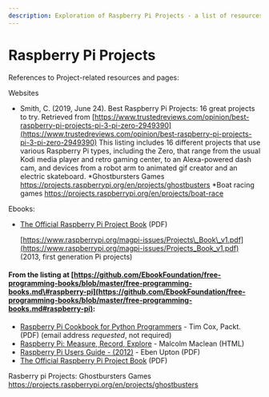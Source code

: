```yaml
---
description: Exploration of Raspberry Pi Projects - a list of resources
---
```


# Raspberry Pi Projects

References to Project-related resources and pages:

Websites

* Smith, C. \(2019, June 24\). Best Raspberry Pi Projects: 16 great projects to try. Retrieved from [https://www.trustedreviews.com/opinion/best-raspberry-pi-projects-pi-3-pi-zero-2949390](https://www.trustedreviews.com/opinion/best-raspberry-pi-projects-pi-3-pi-zero-2949390) This listing includes 16 different projects that use various Raspberry Pi types, including the Zero, that range from the usual Kodi media player and retro gaming center, to an Alexa-powered dash cam, and devices from a robot arm to animated gif creator and an electric skateboard.
*Ghostbursters Games  https://projects.raspberrypi.org/en/projects/ghostbusters
*Boat racing games https://projects.raspberrypi.org/en/projects/boat-race

Ebooks:

* [The Official Raspberry Pi Project Book](https://www.raspberrypi.org/magpi-issues/Projects_Book_v1.pdf) \(PDF\)

   [https://www.raspberrypi.org/magpi-issues/Projects\_Book\_v1.pdf](https://www.raspberrypi.org/magpi-issues/Projects_Book_v1.pdf) \(2013, first generation Pi projects\)



#### From the listing at [https://github.com/EbookFoundation/free-programming-books/blob/master/free-programming-books.md\#raspberry-pi](https://github.com/EbookFoundation/free-programming-books/blob/master/free-programming-books.md#raspberry-pi):

* [Raspberry Pi Cookbook for Python Programmers](https://www.packtpub.com/packt/free-ebook/python-raspberry-pi-cookbook) - Tim Cox, Packt. \(PDF\) \(email address _requested_, not required\)
* [Raspberry Pi: Measure, Record, Explore](https://leanpub.com/RPiMRE/read) - Malcolm Maclean \(HTML\)
* [Raspberry Pi Users Guide - \(2012\)](http://www.cs.unca.edu/~bruce/Fall14/360/RPiUsersGuide.pdf) - Eben Upton \(PDF\)
* [The Official Raspberry Pi Project Book](https://www.raspberrypi.org/magpi-issues/Projects_Book_v1.pdf) \(PDF\)



Rasberry pi Projects:
Ghostbursters Games
https://projects.raspberrypi.org/en/projects/ghostbusters


